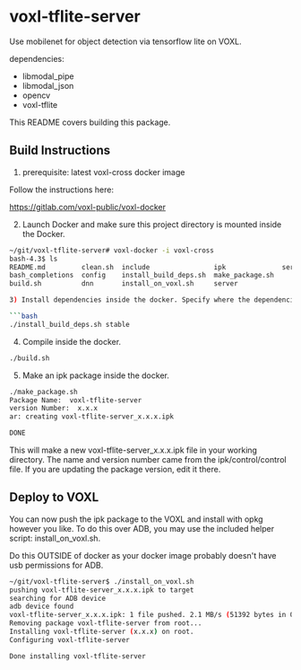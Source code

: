 # voxl-tflite-server

Use mobilenet for object detection via tensorflow lite on VOXL.

dependencies:
* libmodal_pipe
* libmodal_json
* opencv
* voxl-tflite

This README covers building this package.

## Build Instructions

1) prerequisite: latest voxl-cross docker image

Follow the instructions here:

https://gitlab.com/voxl-public/voxl-docker


2) Launch Docker and make sure this project directory is mounted inside the Docker.

```bash
~/git/voxl-tflite-server# voxl-docker -i voxl-cross
bash-4.3$ ls
README.md         clean.sh  include                ipk              service
bash_completions  config    install_build_deps.sh  make_package.sh
build.sh          dnn       install_on_voxl.sh     server

3) Install dependencies inside the docker. Specify where the dependencies should be pulled from, either the development (dev) or stable modalai package repos. If building the master branch you should specify `stable`, otherwise `dev`.

```bash
./install_build_deps.sh stable
```

4) Compile inside the docker.

```bash
./build.sh
```

5) Make an ipk package inside the docker.

```bash
./make_package.sh
Package Name:  voxl-tflite-server
version Number:  x.x.x
ar: creating voxl-tflite-server_x.x.x.ipk

DONE
```

This will make a new voxl-tflite-server_x.x.x.ipk file in your working directory. The name and version number came from the ipk/control/control file. If you are updating the package version, edit it there.


## Deploy to VOXL

You can now push the ipk package to the VOXL and install with opkg however you like. To do this over ADB, you may use the included helper script: install_on_voxl.sh.

Do this OUTSIDE of docker as your docker image probably doesn't have usb permissions for ADB.

```bash
~/git/voxl-tflite-server$ ./install_on_voxl.sh
pushing voxl-tflite-server_x.x.x.ipk to target
searching for ADB device
adb device found
voxl-tflite-server_x.x.x.ipk: 1 file pushed. 2.1 MB/s (51392 bytes in 0.023s)
Removing package voxl-tflite-server from root...
Installing voxl-tflite-server (x.x.x) on root.
Configuring voxl-tflite-server

Done installing voxl-tflite-server
```
